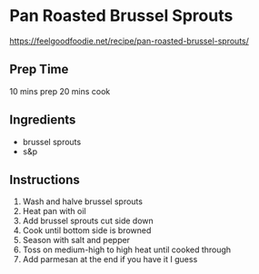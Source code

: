 # Pan Roasted Brussel Sprouts
https://feelgoodfoodie.net/recipe/pan-roasted-brussel-sprouts/

## Prep Time
10 mins prep
20 mins cook

## Ingredients
+ brussel sprouts
+ s&p

## Instructions
1. Wash and halve brussel sprouts
2. Heat pan with oil
3. Add brussel sprouts cut side down
4. Cook until bottom side is browned 
5. Season with salt and pepper
6. Toss on medium-high to high heat until cooked through
7. Add parmesan at the end if you have it I guess

